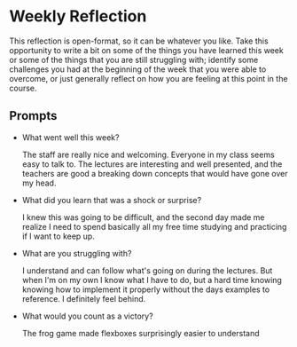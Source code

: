 # Weekly Reflection

This reflection is open-format, so it can be whatever you like. Take this opportunity to write a bit on some of the things you have learned this week or some of the things that you are still struggling with; identify some challenges you had at the beginning of the week that you were able to overcome, or just generally reflect on how you are feeling at this point in the course.

## Prompts

- What went well this week?

  The staff are really nice and welcoming. Everyone in my class seems easy to talk to. The lectures are interesting and well presented, and the teachers are good a breaking down concepts that would have gone over my head.

- What did you learn that was a shock or surprise?

  I knew this was going to be difficult, and the second day made me realize I need to spend basically all my free time studying and practicing if I want to keep up.

- What are you struggling with?

  I understand and can follow what's going on during the lectures. But when I'm on my own I know what I have to do, but a hard time knowing knowing how to implement it properly without the days examples to reference. I definitely feel behind.

- What would you count as a victory?

  The frog game made flexboxes surprisingly easier to understand
